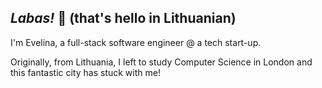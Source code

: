 ## *Labas!* 👋 (that's hello in Lithuanian) 

I'm Evelina, a full-stack software engineer @ a tech start-up. 

Originally, from Lithuania, I left to study Computer Science in London and this fantastic city has stuck with me!




